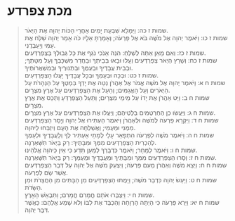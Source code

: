 # מכת צפרדע

> שמות ז כה: וַיִּמָּלֵא שִׁבְעַת יָמִים אַחֲרֵי הַכּוֹת יְהוָה אֶת הַיְאֹר.  
> שמות ז כו: וַיֹּאמֶר יְהוָה אֶל מֹשֶׁה בֹּא אֶל פַּרְעֹה; וְאָמַרְתָּ אֵלָיו כֹּה אָמַר יְהוָה שַׁלַּח אֶת עַמִּי וְיַעַבְדֻנִי.  
> שמות ז כז: וְאִם מָאֵן אַתָּה לְשַׁלֵּחַ:  הִנֵּה אָנֹכִי נֹגֵף אֶת כָּל גְּבוּלְךָ בַּצְפַרְדְּעִים.  
> שמות ז כח: וְשָׁרַץ הַיְאֹר צְפַרְדְּעִים וְעָלוּ וּבָאוּ בְּבֵיתֶךָ וּבַחֲדַר מִשְׁכָּבְךָ וְעַל מִטָּתֶךָ; וּבְבֵית עֲבָדֶיךָ וּבְעַמֶּךָ וּבְתַנּוּרֶיךָ וּבְמִשְׁאֲרוֹתֶיךָ.  
> שמות ז כט: וּבְכָה וּבְעַמְּךָ וּבְכָל עֲבָדֶיךָ יַעֲלוּ הַצְפַרְדְּעִים.  
> שמות ח א: וַיֹּאמֶר יְהוָה אֶל מֹשֶׁה אֱמֹר אֶל אַהֲרֹן נְטֵה אֶת יָדְךָ בְּמַטֶּךָ עַל הַנְּהָרֹת עַל הַיְאֹרִים וְעַל הָאֲגַמִּים; וְהַעַל אֶת הַצְפַרְדְּעִים עַל אֶרֶץ מִצְרָיִם.  
> שמות ח ב: וַיֵּט אַהֲרֹן אֶת יָדוֹ עַל מֵימֵי מִצְרָיִם; וַתַּעַל הַצְּפַרְדֵּעַ וַתְּכַס אֶת אֶרֶץ מִצְרָיִם.  
> שמות ח ג: וַיַּעֲשׂוּ כֵן הַחַרְטֻמִּים בְּלָטֵיהֶם; וַיַּעֲלוּ אֶת הַצְפַרְדְּעִים עַל אֶרֶץ מִצְרָיִם.  
> שמות ח ד: וַיִּקְרָא פַרְעֹה לְמֹשֶׁה וּלְאַהֲרֹן וַיֹּאמֶר הַעְתִּירוּ אֶל יְהוָה וְיָסֵר הַצְפַרְדְּעִים מִמֶּנִּי וּמֵעַמִּי; וַאֲשַׁלְּחָה אֶת הָעָם וְיִזְבְּחוּ לַיהוָה.  
> שמות ח ה: וַיֹּאמֶר מֹשֶׁה לְפַרְעֹה הִתְפָּאֵר עָלַי לְמָתַי אַעְתִּיר לְךָ וְלַעֲבָדֶיךָ וּלְעַמְּךָ לְהַכְרִית הַצְפַרְדְּעִים מִמְּךָ וּמִבָּתֶּיךָ:  רַק בַּיְאֹר תִּשָּׁאַרְנָה.  
> שמות ח ו: וַיֹּאמֶר לְמָחָר; וַיֹּאמֶר כִּדְבָרְךָ לְמַעַן תֵּדַע כִּי אֵין כַּיהוָה אֱלֹהֵינוּ.  
> שמות ח ז: וְסָרוּ הַצְפַרְדְּעִים מִמְּךָ וּמִבָּתֶּיךָ וּמֵעֲבָדֶיךָ וּמֵעַמֶּךָ:  רַק בַּיְאֹר תִּשָּׁאַרְנָה.  
> שמות ח ח: וַיֵּצֵא מֹשֶׁה וְאַהֲרֹן מֵעִם פַּרְעֹה; וַיִּצְעַק מֹשֶׁה אֶל יְהוָה עַל דְּבַר הַצְפַרְדְּעִים אֲשֶׁר שָׂם לְפַרְעֹה.  
> שמות ח ט: וַיַּעַשׂ יְהוָה כִּדְבַר מֹשֶׁה; וַיָּמֻתוּ הַצְפַרְדְּעִים מִן הַבָּתִּים מִן הַחֲצֵרֹת וּמִן הַשָּׂדֹת.  
> שמות ח י: וַיִּצְבְּרוּ אֹתָם חֳמָרִם חֳמָרִם; וַתִּבְאַשׁ הָאָרֶץ.  
> שמות ח יא: וַיַּרְא פַּרְעֹה כִּי הָיְתָה הָרְוָחָה וְהַכְבֵּד אֶת לִבּוֹ וְלֹא שָׁמַע אֲלֵהֶם:  כַּאֲשֶׁר דִּבֶּר יְהוָה.   
 

